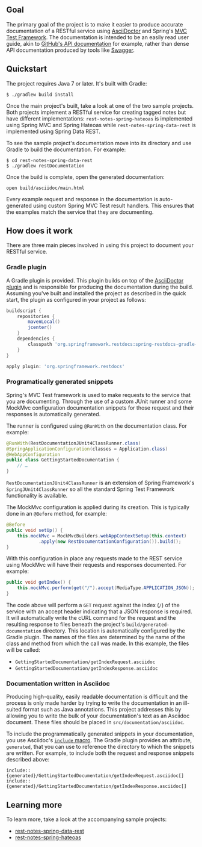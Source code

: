 ## Goal

The primary goal of the project is to make it easier to produce accurate documentation
of a RESTful service using [AsciiDoctor][1] and Spring's [MVC Test Framework][2]. The
documentation is intended to be an easily read user guide, akin to [GitHub's API
documentation][3] for example, rather than dense API documentation produced by tools
like [Swagger][4].

## Quickstart

The project requires Java 7 or later. It's built with Gradle:

```
$ ./gradlew build install
```

Once the main project's built, take a look at one of the two sample projects. Both
projects implement a RESTful service for creating tagged notes but have different
implementations: `rest-notes-spring-hateoas` is implemented using Spring MVC and Spring
Hateoas while `rest-notes-spring-data-rest` is implemented using Spring Data REST.

To see the sample project's documentation move into its directory and use Gradle to
build the documentation. For example:

```
$ cd rest-notes-spring-data-rest
$ ./gradlew restDocumentation
```

Once the build is complete, open the generated documentation:

```
open build/asciidoc/main.html
```

Every example request and response in the documentation is auto-generated using custom
Spring MVC Test result handlers. This ensures that the examples match the service that
they are documenting.

## How does it work

There are three main pieces involved in using this project to document your RESTful
service.

### Gradle plugin

A Gradle plugin is provided. This plugin builds on top of the [AsciiDoctor plugin][5]
and is responsible for producing the documentation during the build. Assuming you've
built and installed the project as described in the quick start, the plugin as
configured in your project as follows:

```groovy
buildscript {
	repositories {
		mavenLocal()
		jcenter()
	}
	dependencies {
		classpath 'org.springframework.restdocs:spring-restdocs-gradle-plugin:0.1.0.BUILD-SNAPSHOT'
	}
}

apply plugin: 'org.springframework.restdocs'
```

### Programatically generated snippets

Spring's MVC Test framework is used to make requests to the service that you are
documenting. Through the use of a custom JUnit runner and some MockMvc configuration
documentation snippets for those request and their responses is automatically generated.

The runner is configured using `@RunWith` on the documentation class. For example:

```java
@RunWith(RestDocumentationJUnit4ClassRunner.class)
@SpringApplicationConfiguration(classes = Application.class)
@WebAppConfiguration
public class GettingStartedDocumentation {
	// …
}
```

`RestDocumentationJUnit4ClassRunner` is an extension of Spring Framework's
`SpringJUnit4ClassRunner` so all the standard Spring Test Framework functionality is
available.

The MockMvc configuration is applied during its creation. This is typically done in
an `@Before` method, for example:

```java
@Before
public void setUp() {
	this.mockMvc = MockMvcBuilders.webAppContextSetup(this.context)
			.apply(new RestDocumentationConfiguration()).build();
}
```

With this configuration in place any requests made to the REST service using MockMvc
will have their requests and responses documented. For example:

```java
public void getIndex() {
	this.mockMvc.perform(get("/").accept(MediaType.APPLICATION_JSON));
}
```

The code above will perform a `GET` request against the index (`/`) of the service with
an accept header indicating that a JSON response is required. It will automatically
write the cURL command for the request and the resulting response to files beneath the
project's `build/generated-documentation` directory. This location is automatically
configured by the Gradle plugin. The names of the files are determined by the name of
the class and method from which the call was made. In this example, the files will be
called:

 - `GettingStartedDocumentation/getIndexRequest.asciidoc`
 - `GettingStartedDocumentation/getIndexResponse.asciidoc`

### Documentation written in Asciidoc

Producing high-quality, easily readable documentation is difficult and the process is
only made harder by trying to write the documentation in an ill-suited format such as
Java annotations. This project addresses this by allowing you to write the bulk of
your documentation's text as an Asciidoc document. These files should be placed in
`src/documentation/asciidoc`.

To include the programmatically generated snippets in your documentation, you use
Asciidoc's [`include` macro][6]. The Gradle plugin provides an attribute, `generated`,
that you can use to reference the directory to which the snippets are written. For
example, to include both the request and response snippets described above:

```
include::{generated}/GettingStartedDocumentation/getIndexRequest.asciidoc[]
include::{generated}/GettingStartedDocumentation/getIndexResponse.asciidoc[]
```

## Learning more

To learn more, take a look at the accompanying sample projects:

 - [rest-notes-spring-data-rest][7]
 - [rest-notes-spring-hateoas][8]


[1]: http://asciidoctor.org
[2]: http://docs.spring.io/spring-framework/docs/4.1.1.RELEASE/spring-framework-reference/html/testing.html#spring-mvc-test-framework
[3]: https://developer.github.com/v3/
[4]: http://swagger.io
[5]: http://plugins.gradle.org/plugin/org.asciidoctor.gradle.asciidoctor
[6]: http://www.methods.co.nz/asciidoc/userguide.html#_system_macros
[7]: rest-notes-spring-data-rest
[8]: rest-notes-spring-hateoas